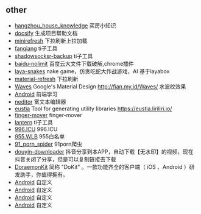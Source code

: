 ## other
- [hangzhou_house_knowledge](https://github.com/houshanren/hangzhou_house_knowledge)  买房小知识
- [docsify](https://github.com/docsifyjs/docsify)  生成项目帮助文档
- [minirefresh](https://github.com/minirefresh/minirefresh)  下拉刷新上拉加载
- [fanqiang](https://github.com/bannedbook/fanqiang)  ti子工具
- [shadowsocksr-backup](https://github.com/shadowsocksr-backup )  ti子工具
- [baidu-nolimit](https://github.com/cloudroc/baidu-nolimit)  百度云大文件下载破解,chrome插件
- [laya-snakes](https://github.com/lanbomo/laya-snakes)  nake game，仿贪吃蛇大作战游戏，AI 基于layabox
- [material-refresh](https://github.com/lightningtgc/material-refresh)  下拉刷新
- [Waves](https://github.com/fians/Waves)  Google's Material Design http://fian.my.id/Waves/ 水波纹效果
- [Android](https://github.com/JsAaron/jQuery)  前端学习
- [neditor](https://github.com/notadd/neditor)  富文本编辑器
- [eustia](https://github.com/liriliri/eustia)  Tool for generating utility libraries https://eustia.liriliri.io/
- [finger-mover](https://github.com/HcySunYang/finger-mover)  finger-mover
- [lantern](https://github.com/getlantern/lantern)  ti子工具
- [996.ICU](https://github.com/996icu/996.ICU)  996.ICU
- [955.WLB](https://github.com/formulahendry/955.WLB)  955白名单
- [91_porn_spider](https://github.com/eqblog/91_porn_spider)  91porn爬虫
- [douyin-downloader](https://github.com/fly-studio/douyin-downloader)  抖音分享到本APP，自动下载【无水印】的视频，现在抖音关闭了分享，但是可以复制链接去下载
- [DoraemonKit](https://github.com/didi/DoraemonKit)  简称 "DoKit" 。一款功能齐全的客户端（ iOS 、Android ）研发助手，你值得拥有。
- [Android](xxxxx)  自定义
- [Android](xxxxx)  自定义
- [Android](xxxxx)  自定义
- [Android](xxxxx)  自定义